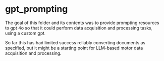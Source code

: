 # gpt_prompting
The goal of this folder and its contents was to provide prompting resources to gpt 4o so that it could perform data acquisition and processing tasks, using a custom gpt.

So far this has had limited success reliably converting documents as specified, but it might be a starting point for LLM-based motor data acquisition and processing.